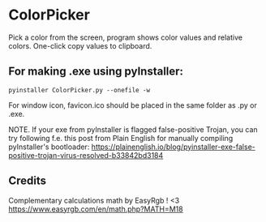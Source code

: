 # ColorPicker
Pick a color from the screen, program shows color values and relative colors. One-click copy values to clipboard.

## For making .exe using pyInstaller:
`pyinstaller ColorPicker.py --onefile -w`

For window icon, favicon.ico should be placed in the same folder as .py or .exe.

NOTE. If your exe from pyInstaller is flagged false-positive Trojan, you can try following f.e. this post from Plain English for manually compiling pyInstaller's bootloader:
https://plainenglish.io/blog/pyinstaller-exe-false-positive-trojan-virus-resolved-b33842bd3184

## Credits
Complementary calculations math by EasyRgb ! <3
https://www.easyrgb.com/en/math.php?MATH=M18
